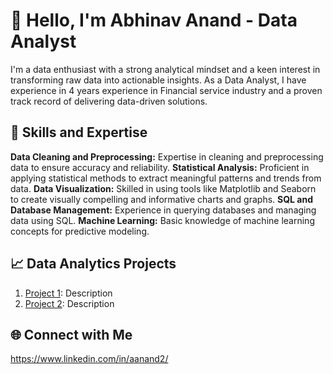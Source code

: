 # 👋 Hello, I'm Abhinav Anand - Data Analyst

I'm a data enthusiast with a strong analytical mindset and a keen interest in transforming raw data into actionable insights. As a Data Analyst, I have experience in 4 years experience in Financial service industry and a proven track record of delivering data-driven solutions.

## 🚀 Skills and Expertise

 **Data Cleaning and Preprocessing:** Expertise in cleaning and preprocessing data to ensure accuracy and reliability.
 **Statistical Analysis:** Proficient in applying statistical methods to extract meaningful patterns and trends from data.
 **Data Visualization:** Skilled in using tools like Matplotlib and Seaborn to create visually compelling and informative charts and graphs.
 **SQL and Database Management:** Experience in querying databases and managing data using SQL.
 **Machine Learning:** Basic knowledge of machine learning concepts for predictive modeling.

## 📈 Data Analytics Projects

1. [Project 1](https://github.com/abhinavliverpool/Spotify): Description
2. [Project 2](https://github.com/yourname/project2): Description

## 🌐 Connect with Me
https://www.linkedin.com/in/aanand2/ 
